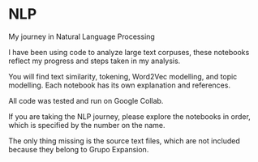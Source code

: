 # NLP
My journey in Natural Language Processing

I have been using code to analyze large text corpuses, these notebooks reflect my progress and steps taken in my analysis.

You will find text similarity, tokening, Word2Vec modelling, and topic modelling. Each notebook has its own explanation and references.

All code was tested and run on Google Collab.

If you are taking the NLP journey, please explore the notebooks in order, which is specified by the number on the name.

The only thing missing is the source text files, which are not included because they belong to Grupo Expansion.
